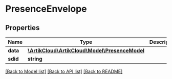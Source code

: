 # PresenceEnvelope

## Properties
Name | Type | Description | Notes
------------ | ------------- | ------------- | -------------
**data** | [**\ArtikCloud\ArtikCloud\Model\PresenceModel**](PresenceModel.md) |  | [optional] 
**sdid** | **string** |  | [optional] 

[[Back to Model list]](../README.md#documentation-for-models) [[Back to API list]](../README.md#documentation-for-api-endpoints) [[Back to README]](../README.md)


